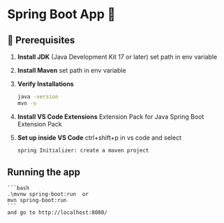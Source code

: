 # Spring Boot App 🚀

## 📝 Prerequisites

1. **Install JDK** (Java Development Kit 17 or later)
    set path in env variable

2. **Install Maven**
    set path in env variable

3. **Verify Installations**
   ```bash
   java -version
   mvn -v
   ```
4. **Install VS Code Extensions**
   Extension Pack for Java
   Spring Boot Extension Pack

5. **Set up inside VS Code**
    ctrl+shift+p in vs code and select 
    ```bash
    spring Initializer: create a maven project
    ```

## Running the app
    ```bash
    .\mvnw spring-boot:run  or
    mvn spring-boot:run
    ```
    and go to http://localhost:8080/